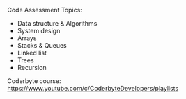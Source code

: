 Code Assessment Topics: 

- Data structure & Algorithms
- System design
- Arrays
- Stacks & Queues
- Linked list
- Trees
- Recursion



Coderbyte course: https://www.youtube.com/c/CoderbyteDevelopers/playlists
